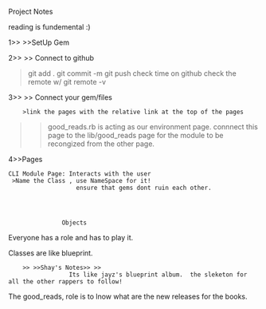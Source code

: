 Project Notes

reading is fundemental :)

1>> >>SetUp Gem


2>> >> Connect to github
  >git add .
  >git commit -m
  >git push
  >check time on github
  >check the remote w/ git remote -v
  
  
 3>> >> Connect your gem/files
 
        >link the pages with the relative link at the top of the pages
 
 
 >>good_reads.rb is acting as our environment page.
     connnect this page to the lib/good_reads page for the module to be recongized from the other page.
 
 
 4>>Pages 
 
    CLI Module Page: Interacts with the user
     >Name the Class , use NameSpace for it!
                       ensure that gems dont ruin each other.
 
 
 
   
                   Objects 
  Everyone has a role and has to play it.
  
  Classes are like blueprint.
  
        >> >>Shay's Notes>> >> 
                     Its like jayz's blueprint album.  the sleketon for all the other rappers to follow!
  
  
  
  The good_reads, role is to lnow what are the new releases for the books.
  
  
  
  
  
  